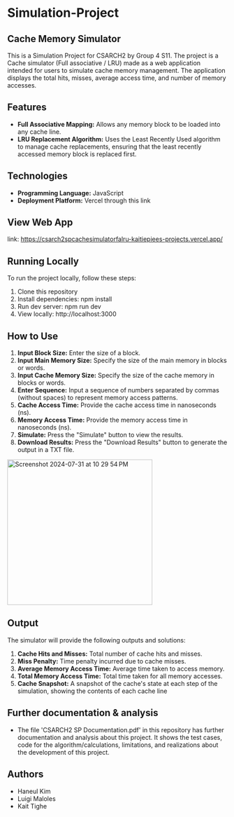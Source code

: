 # Simulation-Project 
## Cache Memory Simulator 
This is a Simulation Project for CSARCH2 by Group 4 S11. The project is a Cache simulator (Full associative / LRU) made as a web application intended for users to simulate cache memory management. The application displays the total hits, misses, average access time, and number of memory accesses. 

## Features
- **Full Associative Mapping:** Allows any memory block to be loaded into any cache line.
- **LRU Replacement Algorithm:** Uses the Least Recently Used algorithm to manage cache replacements, ensuring that the least recently accessed memory block is replaced first.

## Technologies
- **Programming Language:** JavaScript
- **Deployment Platform:** Vercel through this link

## View Web App
link: https://csarch2spcachesimulatorfalru-kaitiepiees-projects.vercel.app/
  
## Running Locally
To run the project locally, follow these steps:
1. Clone this repository
2. Install dependencies: npm install
3. Run dev server: npm run dev
4. View locally: http://localhost:3000

## How to Use
1. **Input Block Size:** Enter the size of a block.
2. **Input Main Memory Size:** Specify the size of the main memory in blocks or words.
3. **Input Cache Memory Size:** Specify the size of the cache memory in blocks or words.
4. **Enter Sequence:** Input a sequence of numbers separated by commas (without spaces) to represent memory access patterns.
5. **Cache Access Time:** Provide the cache access time in nanoseconds (ns).
6. **Memory Access Time:** Provide the memory access time in nanoseconds (ns).
7. **Simulate:** Press the "Simulate" button to view the results.
8. **Download Results:** Press the "Download Results" button to generate the output in a TXT file.
<img width="332" alt="Screenshot 2024-07-31 at 10 29 54 PM" src="https://github.com/user-attachments/assets/49738693-1784-4b54-bdd1-39713d47615c">

## Output 
The simulator will provide the following outputs and solutions:
1. **Cache Hits and Misses:** Total number of cache hits and misses.
2. **Miss Penalty:** Time penalty incurred due to cache misses.
3. **Average Memory Access Time:** Average time taken to access memory.
4. **Total Memory Access Time:** Total time taken for all memory accesses.
5. **Cache Snapshot:** A snapshot of the cache's state at each step of the simulation, showing the contents of each cache line

## Further documentation & analysis
- The file 'CSARCH2 SP Documentation.pdf' in this repository has further documentation and analysis about this project. It shows the test cases, code for the algorithm/calculations, limitations, and realizations about the development of this project.
   
## Authors
- Haneul Kim
- Luigi Maloles
- Kait Tighe
